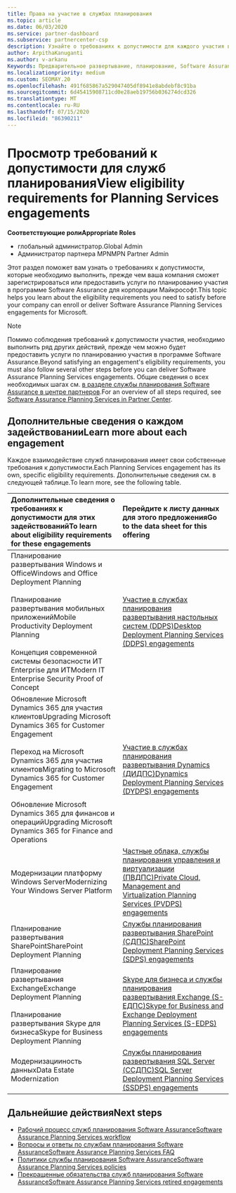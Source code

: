 ```yaml
---
title: Права на участие в службах планирования
ms.topic: article
ms.date: 06/03/2020
ms.service: partner-dashboard
ms.subservice: partnercenter-csp
description: Узнайте о требованиях к допустимости для каждого участия в службах планирования Software Assurance, которые компания может предложить корпоративным клиентам.
author: ArpithaKanuganti
ms.author: v-arkanu
Keywords: Предварительное развертывание, планирование, Software Assurance, обязательства, требования, права, предложение
ms.localizationpriority: medium
ms.custom: SEOMAY.20
ms.openlocfilehash: 491f685867a529047405df8941e8abdebf8c91ba
ms.sourcegitcommit: 6d45415908711cd0e28aeb19756b036274dcd326
ms.translationtype: MT
ms.contentlocale: ru-RU
ms.lasthandoff: 07/15/2020
ms.locfileid: "86390211"
---
```

# <a name="view-eligibility-requirements-for-planning-services-engagements"></a><span data-ttu-id="7cc0d-104">Просмотр требований к допустимости для служб планирования</span><span class="sxs-lookup"><span data-stu-id="7cc0d-104">View eligibility requirements for Planning Services engagements</span></span>

<span data-ttu-id="7cc0d-105">**Соответствующие роли**</span><span class="sxs-lookup"><span data-stu-id="7cc0d-105">**Appropriate Roles**</span></span>

- <span data-ttu-id="7cc0d-106">глобальный администратор.</span><span class="sxs-lookup"><span data-stu-id="7cc0d-106">Global Admin</span></span>
- <span data-ttu-id="7cc0d-107">Администратор партнера MPN</span><span class="sxs-lookup"><span data-stu-id="7cc0d-107">MPN Partner Admin</span></span>

<span data-ttu-id="7cc0d-108">Этот раздел поможет вам узнать о требованиях к допустимости, которые необходимо выполнить, прежде чем ваша компания сможет зарегистрироваться или предоставить услуги по планированию участия в программе Software Assurance для корпорации Майкрософт.</span><span class="sxs-lookup"><span data-stu-id="7cc0d-108">This topic helps you learn about the eligibility requirements you need to satisfy before your company can enroll or deliver Software Assurance Planning Services engagements for Microsoft.</span></span>

>[!NOTE]
> <span data-ttu-id="7cc0d-109">Помимо соблюдения требований к допустимости участия, необходимо выполнить ряд других действий, прежде чем можно будет предоставить услуги по планированию участия в программе Software Assurance.</span><span class="sxs-lookup"><span data-stu-id="7cc0d-109">Beyond satisfying an engagement's eligibility requirements, you must also follow several other steps before you can deliver Software Assurance Planning Services engagements.</span></span> <span data-ttu-id="7cc0d-110">Общие сведения о всех необходимых шагах см. [в разделе службы планирования Software Assurance в центре партнеров](software-assurance-dps.md).</span><span class="sxs-lookup"><span data-stu-id="7cc0d-110">For an overview of all steps required, see [Software Assurance Planning Services in Partner Center](software-assurance-dps.md).</span></span>

## <a name="learn-more-about-each-engagement"></a><span data-ttu-id="7cc0d-111">Дополнительные сведения о каждом задействовании</span><span class="sxs-lookup"><span data-stu-id="7cc0d-111">Learn more about each engagement</span></span>

<span data-ttu-id="7cc0d-112">Каждое взаимодействие служб планирования имеет свои собственные требования к допустимости.</span><span class="sxs-lookup"><span data-stu-id="7cc0d-112">Each Planning Services engagement has its own, specific eligibility requirements.</span></span> <span data-ttu-id="7cc0d-113">Дополнительные сведения см. в следующей таблице.</span><span class="sxs-lookup"><span data-stu-id="7cc0d-113">To learn more, see the following table.</span></span>

|<span data-ttu-id="7cc0d-114">**Дополнительные сведения о требованиях к допустимости для этих задействований**</span><span class="sxs-lookup"><span data-stu-id="7cc0d-114">**To learn about eligibility requirements for these engagements**</span></span>   |<span data-ttu-id="7cc0d-115">**Перейдите к листу данных для этого предложения**</span><span class="sxs-lookup"><span data-stu-id="7cc0d-115">**Go to the data sheet for this offering**</span></span>  |
|:------------------------------------|:------------------|
| <span data-ttu-id="7cc0d-116">Планирование развертывания Windows и Office</span><span class="sxs-lookup"><span data-stu-id="7cc0d-116">Windows and Office Deployment Planning</span></span><br/><br/> <span data-ttu-id="7cc0d-117">Планирование развертывания мобильных приложений</span><span class="sxs-lookup"><span data-stu-id="7cc0d-117">Mobile Productivity Deployment Planning</span></span><br/><br/> <span data-ttu-id="7cc0d-118">Концепция современной системы безопасности ИТ Enterprise для ИТ</span><span class="sxs-lookup"><span data-stu-id="7cc0d-118">Modern IT Enterprise Security Proof of Concept</span></span> | [<span data-ttu-id="7cc0d-119">Участие в службах планирования развертывания настольных систем (DDPS)</span><span class="sxs-lookup"><span data-stu-id="7cc0d-119">Desktop Deployment Planning Services (DDPS) engagements</span></span>](https://go.microsoft.com/fwlink/?linkid=2116072) |
| <span data-ttu-id="7cc0d-120">Обновление Microsoft Dynamics 365 для участия клиентов</span><span class="sxs-lookup"><span data-stu-id="7cc0d-120">Upgrading Microsoft Dynamics 365 for Customer Engagement</span></span><br/><br/> <span data-ttu-id="7cc0d-121">Переход на Microsoft Dynamics 365 для участия клиентов</span><span class="sxs-lookup"><span data-stu-id="7cc0d-121">Migrating to Microsoft Dynamics 365 for Customer Engagement</span></span><br/><br/> <span data-ttu-id="7cc0d-122">Обновление Microsoft Dynamics 365 для финансов и операций</span><span class="sxs-lookup"><span data-stu-id="7cc0d-122">Upgrading Microsoft Dynamics 365 for Finance and Operations</span></span>  | [<span data-ttu-id="7cc0d-123">Участие в службах планирования развертывания Dynamics (ДИДПС)</span><span class="sxs-lookup"><span data-stu-id="7cc0d-123">Dynamics Deployment Planning Services (DYDPS) engagements</span></span>](https://go.microsoft.com/fwlink/?linkid=2116073)  |
| <span data-ttu-id="7cc0d-124">Модернизации платформу Windows Server</span><span class="sxs-lookup"><span data-stu-id="7cc0d-124">Modernizing Your Windows Server Platform</span></span> | [<span data-ttu-id="7cc0d-125">Частные облака, службы планирования управления и виртуализации (ПВДПС)</span><span class="sxs-lookup"><span data-stu-id="7cc0d-125">Private Cloud, Management and Virtualization Planning Services (PVDPS) engagements</span></span>](https://go.microsoft.com/fwlink/?linkid=2115982) |
| <span data-ttu-id="7cc0d-126">Планирование развертывания SharePoint</span><span class="sxs-lookup"><span data-stu-id="7cc0d-126">SharePoint Deployment Planning</span></span>   | [<span data-ttu-id="7cc0d-127">Службы планирования развертывания SharePoint (СДПС)</span><span class="sxs-lookup"><span data-stu-id="7cc0d-127">SharePoint Deployment Planning Services (SDPS) engagements</span></span>](https://go.microsoft.com/fwlink/?linkid=2116074)  |
| <span data-ttu-id="7cc0d-128">Планирование развертывания Exchange</span><span class="sxs-lookup"><span data-stu-id="7cc0d-128">Exchange Deployment Planning</span></span><br/><br/> <span data-ttu-id="7cc0d-129">Планирование развертывания Skype для бизнеса</span><span class="sxs-lookup"><span data-stu-id="7cc0d-129">Skype for Business Deployment Planning</span></span>  | [<span data-ttu-id="7cc0d-130">Skype для бизнеса и службы планирования развертывания Exchange (S-ЕДПС)</span><span class="sxs-lookup"><span data-stu-id="7cc0d-130">Skype for Business and Exchange Deployment Planning Services (S-EDPS) engagements</span></span>](https://go.microsoft.com/fwlink/?linkid=2116075)  |
| <span data-ttu-id="7cc0d-131">Модернизацииность данных</span><span class="sxs-lookup"><span data-stu-id="7cc0d-131">Data Estate Modernization</span></span>  | [<span data-ttu-id="7cc0d-132">Службы планирования развертывания SQL Server (ССДПС)</span><span class="sxs-lookup"><span data-stu-id="7cc0d-132">SQL Server Deployment Planning Services (SSDPS) engagements</span></span>](https://go.microsoft.com/fwlink/?linkid=2116076)  |

## <a name="next-steps"></a><span data-ttu-id="7cc0d-133">Дальнейшие действия</span><span class="sxs-lookup"><span data-stu-id="7cc0d-133">Next steps</span></span>

- [<span data-ttu-id="7cc0d-134">Рабочий процесс служб планирования Software Assurance</span><span class="sxs-lookup"><span data-stu-id="7cc0d-134">Software Assurance Planning Services workflow</span></span>](https://go.microsoft.com/fwlink/?linkid=2115983)
- [<span data-ttu-id="7cc0d-135">Вопросы и ответы по службам планирования Software Assurance</span><span class="sxs-lookup"><span data-stu-id="7cc0d-135">Software Assurance Planning Services FAQ</span></span>](https://go.microsoft.com/fwlink/?linkid=2116077)
- [<span data-ttu-id="7cc0d-136">Политики службы планирования Software Assurance</span><span class="sxs-lookup"><span data-stu-id="7cc0d-136">Software Assurance Planning Services policies</span></span>](https://go.microsoft.com/fwlink/?linkid=2115984)
- [<span data-ttu-id="7cc0d-137">Прекращенные обязательства служб планирования Software Assurance</span><span class="sxs-lookup"><span data-stu-id="7cc0d-137">Software Assurance Planning Services retired engagements</span></span>](https://query.prod.cms.rt.microsoft.com/cms/api/am/binary/RE4sln9)

